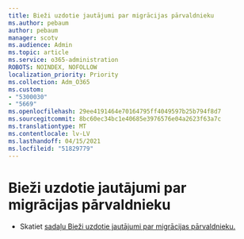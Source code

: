 ```yaml
---
title: Bieži uzdotie jautājumi par migrācijas pārvaldnieku
ms.author: pebaum
author: pebaum
manager: scotv
ms.audience: Admin
ms.topic: article
ms.service: o365-administration
ROBOTS: NOINDEX, NOFOLLOW
localization_priority: Priority
ms.collection: Adm_O365
ms.custom:
- "5300030"
- "5669"
ms.openlocfilehash: 29ee4191464e70164795ff4049597b25b794f8d7
ms.sourcegitcommit: 8bc60ec34bc1e40685e3976576e04a2623f63a7c
ms.translationtype: MT
ms.contentlocale: lv-LV
ms.lasthandoff: 04/15/2021
ms.locfileid: "51829779"
---
```

# <a name="migration-manager-faq"></a>Bieži uzdotie jautājumi par migrācijas pārvaldnieku

- Skatiet [sadaļu Bieži uzdotie jautājumi par migrācijas pārvaldnieku.](https://docs.microsoft.com/sharepointmigration/mm-faqs)
